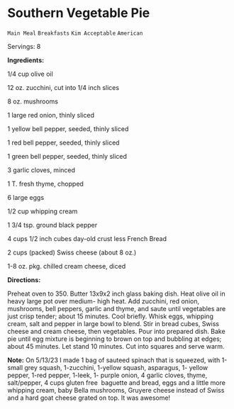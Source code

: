 # Southern Vegetable Pie

`Main Meal` `Breakfasts` `Kim Acceptable` `American`

Servings: 8

**Ingredients:**

1/4 cup olive oil

12 oz. zucchini, cut into 1/4 inch slices

8 oz. mushrooms

1 large red onion, thinly sliced

1 yellow bell pepper, seeded, thinly sliced

1 red bell pepper, seeded, thinly sliced

1 green bell pepper, seeded, thinly sliced

3 garlic cloves, minced

1 T. fresh thyme, chopped

6 large eggs

1/2 cup whipping cream

1 3/4 tsp. ground black pepper

4 cups 1/2 inch cubes day-old crust less French Bread

2 cups (packed) Swiss cheese (about 8 oz.)

1-8 oz. pkg. chilled cream cheese, diced

**Directions:**

Preheat oven to 350. Butter 13x9x2 inch glass baking dish. Heat olive oil in heavy large pot over medium- high heat. Add zucchini, red onion, mushrooms, bell peppers, garlic and thyme, and saute until vegetables are just crisp tender; about 15 minutes. Cool briefly. Whisk eggs, whipping cream, salt and pepper in large bowl to blend. Stir in bread cubes, Swiss cheese and cream cheese, then vegetables. Pour into prepared dish. Bake pie until egg mixture is beginning to brown on top and bubbling at edges; about 45 minutes. Let stand 10 minutes. Cut into squares and serve warm. 

**Note:** On 5/13/23 I made 1 bag of sauteed spinach that is squeezed, with 1-small grey squash, 1-zucchini, 1-yellow squash, asparagus, 1- yellow pepper, 1-red pepper, 1-leek, 1- purple onion, 4 garlic cloves, thyme, salt/pepper, 4 cups gluten free  baguette and bread, eggs and a little more whipping cream, baby Bella mushrooms, Gruyere cheese instead of Swiss and a hard goat cheese grated on top. It was awesome!

